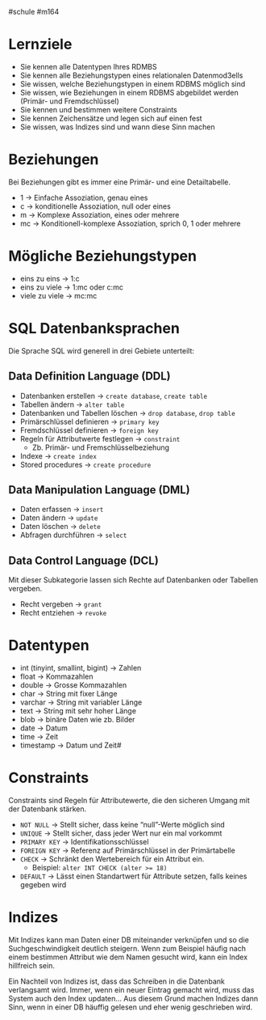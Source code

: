 #schule 
#m164
# Lernziele

- Sie kennen alle Datentypen Ihres RDMBS
- Sie kennen alle Beziehungstypen eines relationalen Datenmod3ells
- Sie wissen, welche Beziehungstypen in einem RDBMS möglich sind
- Sie wissen, wie Beziehungen in einem RDBMS abgebildet werden (Primär- und Fremdschlüssel)
- Sie kennen und bestimmen weitere Constraints
- Sie kennen Zeichensätze und legen sich auf einen fest
- Sie wissen, was Indizes sind und wann diese Sinn machen

# Beziehungen

Bei Beziehungen gibt es immer eine Primär- und eine Detailtabelle. 

- 1 → Einfache Assoziation, genau eines
- c → konditionelle Assoziation, null oder eines
- m → Komplexe Assoziation, eines oder mehrere
- mc → Konditionell-komplexe Assoziation, sprich 0, 1 oder mehrere

# Mögliche Beziehungstypen

- eins zu eins → 1:c
- eins zu viele → 1:mc oder c:mc
- viele zu viele → mc:mc

# SQL Datenbanksprachen

Die Sprache SQL wird generell in drei Gebiete unterteilt:

## Data Definition Language (DDL)

- Datenbanken erstellen → `create database`, `create table`
- Tabellen ändern → `alter table`
- Datenbanken und Tabellen löschen → `drop database`, `drop table`
- Primärschlüssel definieren → `primary key`
- Fremdschlüssel definieren → `foreign key`
- Regeln für Attributwerte festlegen → `constraint`
    - Zb. Primär- und Fremschlüsselbeziehung
- Indexe → `create index`
- Stored procedures → `create procedure`

## Data Manipulation Language (DML)

- Daten erfassen → `insert`
- Daten ändern → `update`
- Daten löschen → `delete`
- Abfragen durchführen → `select`

## Data Control Language (DCL)

Mit dieser Subkategorie lassen sich Rechte auf Datenbanken oder Tabellen vergeben.

- Recht vergeben → `grant`
- Recht entziehen → `revoke`

# Datentypen

- int (tinyint, smallint, bigint) → Zahlen
- float → Kommazahlen
- double → Grosse Kommazahlen
- char → String mit fixer Länge
- varchar → String mit variabler Länge
- text → String mit sehr hoher Länge
- blob → binäre Daten wie zb. Bilder
- date → Datum
- time → Zeit
- timestamp → Datum und Zeit#

# Constraints

Constraints sind Regeln für Attributewerte, die den sicheren Umgang mit der Datenbank stärken.

- `NOT NULL` → Stellt sicher, dass keine “null”-Werte möglich sind
- `UNIQUE` → Stellt sicher, dass jeder Wert nur ein mal vorkommt
- `PRIMARY KEY` → Identifikationsschlüssel
- `FOREIGN KEY` → Referenz auf Primärschlüssel in der Primärtabelle
- `CHECK` → Schränkt den Wertebereich für ein Attribut ein.
    - Beispiel: `alter INT CHECK (alter >= 18)`
- `DEFAULT` → Lässt einen Standartwert für Attribute setzen, falls keines gegeben wird

# Indizes

Mit Indizes kann man Daten einer DB miteinander verknüpfen und so die Suchgeschwindigkeit deutlich steigern. Wenn zum Beispiel häufig nach einem bestimmen Attribut wie dem Namen gesucht wird, kann ein Index hillfreich sein. 

Ein Nachteil von Indizes ist, dass das Schreiben in die Datenbank verlangsamt wird. Immer, wenn ein neuer Eintrag gemacht wird, muss das System auch den Index updaten… Aus diesem Grund machen Indizes dann Sinn, wenn in einer DB häuffig gelesen und eher wenig geschrieben wird.